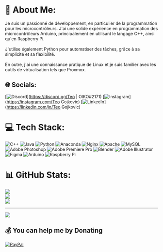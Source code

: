 # 💫 About Me:
Je suis un passionné de développement, en particulier de la programmation pour les microcontrôleurs. J'ai une solide expérience en programmation des microcontrôleurs Arduino, principalement en utilisant le langage C++, ainsi qu'en Raspberry Pi. <br><br>J'utilise également Python pour automatiser des tâches, grâce à sa simplicité et sa flexibilité. <br><br>En outre, j'ai une connaissance pratique de Linux et je suis familier avec les outils de virtualisation tels que Proxmox. <br>


## 🌐 Socials:
[![Discord](https://img.shields.io/badge/Discord-%237289DA.svg?logo=discord&logoColor=white)](https://discord.gg/Teo | OIKO#2171) [![Instagram](https://img.shields.io/badge/Instagram-%23E4405F.svg?logo=Instagram&logoColor=white)](https://instagram.com/Teo  Gojkovic) [![LinkedIn](https://img.shields.io/badge/LinkedIn-%230077B5.svg?logo=linkedin&logoColor=white)](https://linkedin.com/in/Teo Gojkovic) 

# 💻 Tech Stack:
![C++](https://img.shields.io/badge/c++-%2300599C.svg?style=for-the-badge&logo=c%2B%2B&logoColor=white) ![Java](https://img.shields.io/badge/java-%23ED8B00.svg?style=for-the-badge&logo=java&logoColor=white) ![Python](https://img.shields.io/badge/python-3670A0?style=for-the-badge&logo=python&logoColor=ffdd54) ![Anaconda](https://img.shields.io/badge/Anaconda-%2344A833.svg?style=for-the-badge&logo=anaconda&logoColor=white) ![Nginx](https://img.shields.io/badge/nginx-%23009639.svg?style=for-the-badge&logo=nginx&logoColor=white) ![Apache](https://img.shields.io/badge/apache-%23D42029.svg?style=for-the-badge&logo=apache&logoColor=white) ![MySQL](https://img.shields.io/badge/mysql-%2300f.svg?style=for-the-badge&logo=mysql&logoColor=white) ![Adobe Photoshop](https://img.shields.io/badge/adobephotoshop-%2331A8FF.svg?style=for-the-badge&logo=adobephotoshop&logoColor=white) ![Adobe Premiere Pro](https://img.shields.io/badge/Adobe%20Premiere%20Pro-9999FF.svg?style=for-the-badge&logo=Adobe%20Premiere%20Pro&logoColor=white) ![Blender](https://img.shields.io/badge/blender-%23F5792A.svg?style=for-the-badge&logo=blender&logoColor=white) ![Adobe Illustrator](https://img.shields.io/badge/adobeillustrator-%23FF9A00.svg?style=for-the-badge&logo=adobeillustrator&logoColor=white) 	![Figma](https://img.shields.io/badge/figma-%23F24E1E.svg?style=for-the-badge&logo=figma&logoColor=white) ![Arduino](https://img.shields.io/badge/-Arduino-00979D?style=for-the-badge&logo=Arduino&logoColor=white) ![Raspberry Pi](https://img.shields.io/badge/-RaspberryPi-C51A4A?style=for-the-badge&logo=Raspberry-Pi)
# 📊 GitHub Stats:
![](https://github-readme-stats.vercel.app/api?username=Teo-Gojkovic&theme=dark&hide_border=false&include_all_commits=false&count_private=false)<br/>
![](https://github-readme-streak-stats.herokuapp.com/?user=Teo-Gojkovic&theme=dark&hide_border=false)<br/>
![](https://github-readme-stats.vercel.app/api/top-langs/?username=Teo-Gojkovic&theme=dark&hide_border=false&include_all_commits=false&count_private=false&layout=compact)

---
[![](https://visitcount.itsvg.in/api?id=Teo-Gojkovic&icon=5&color=12)](https://visitcount.itsvg.in)

  ## 💰 You can help me by Donating
  [![PayPal](https://img.shields.io/badge/PayPal-00457C?style=for-the-badge&logo=paypal&logoColor=white)](https://paypal.me/paypal.me/teogojkovic) 

  
<!-- Proudly created with GPRM ( https://gprm.itsvg.in ) -->
